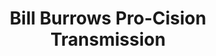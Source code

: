 ---
title: "Bill Burrows Pro-Cision Transmission"
url: /joshua/bill-burrows-pro-cision-transmission/
shop: car repair
---